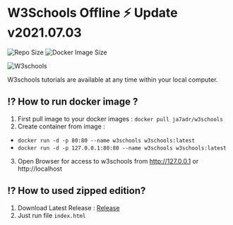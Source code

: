 # W3Schools Offline ⚡️  Update v2021.07.03

![Repo Size](https://img.shields.io/github/repo-size/ja7adr/W3Schools) ![Docker Image Size](https://img.shields.io/docker/image-size/ja7adr/w3schools?style=flat-square)

![W3schools](https://www.w3schools.com/images/w3schoolscom_gray.gif)

W3schools tutorials are available at any time within your local computer.

## ⁉️ How to run docker image ?

1. First pull image to your docker images : `docker pull ja7adr/w3schools`
2. Create container from image : 

- `docker run -d -p 80:80 --name w3schools w3schools:latest`
- `docker run -d -p 127.0.0.1:80:80 --name w3schools w3schools:latest`

3. Open Browser for access to w3schools from http://127.0.0.1 or http://localhost

## ⁉️ How to used zipped edition?

1. Download Latest Release : [Release](https://github.com/Ja7adR/W3Schools/releases)
2. Just run file `index.html`
